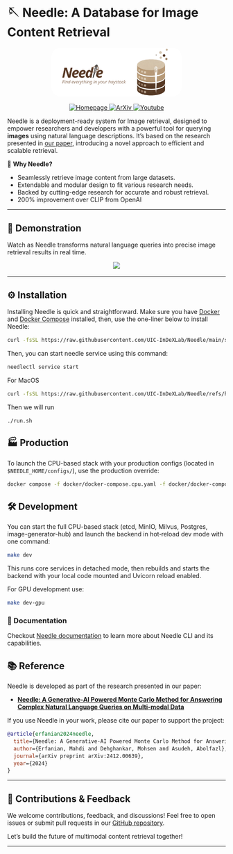 # 🪡 Needle: A Database for Image Content Retrieval

<p align="center">
  <img src="docs/src/media/needle-banner-transparent.png" width="300" style="border-radius: 20px;" alt="Needle Banner"/>
</p>

<p align="center">
  <a href="https://uic-indexlab.github.io/Needle/overview.html">
    <img src="https://img.shields.io/badge/doc-Homepage-blue" alt="Homepage">
  </a>
  <a href="https://arxiv.org/abs/2412.00639">
    <img src="https://img.shields.io/badge/arXiv-Link-orange" alt="ArXiv">
  </a>
  <a href="https://www.youtube.com/watch?v=n-SXX_ry9-0&t=122s">
    <img src="https://img.shields.io/badge/demo-Youtube-purple" alt="Youtube">
  </a>
</p>


Needle is a deployment-ready system for Image retrieval, designed to empower researchers and developers with a powerful tool for querying **images** using natural language descriptions. It’s based on the research presented in [our paper](https://arxiv.org/abs/2412.00639), introducing a novel approach to efficient and scalable retrieval.

🚀 **Why Needle?**
- Seamlessly retrieve image content from large datasets.
- Extendable and modular design to fit various research needs.
- Backed by cutting-edge research for accurate and robust retrieval.
- 200% improvement over CLIP from OpenAI 

---

## 🎥 Demonstration

Watch as Needle transforms natural language queries into precise image retrieval results in real time.

<p align="center">
    <img src="media/needle_demo.gif"/>
</p>

---

## ⚙️ Installation

Installing Needle is quick and straightforward. Make sure you have [Docker](https://www.docker.com/get-started/) and [Docker Compose](https://docs.docker.com/compose/) installed, then, use the one-liner below to install Needle:

```bash  
curl -fsSL https://raw.githubusercontent.com/UIC-InDeXLab/Needle/main/scripts/install.sh -o install.sh && bash install.sh && rm install.sh 
```
Then, you can start needle service using this command: 
```bash
needlectl service start
```

For MacOS
```bash
curl -fsSL https://raw.githubusercontent.com/UIC-InDeXLab/Needle/refs/heads/linh/install_macos.sh -o install_macos.sh && bash install_macos.sh && rm install_macos.sh
```

Then we will run
```
./run.sh
```

## 🏭 Production

To launch the CPU-based stack with your production configs (located in `$NEEDLE_HOME/configs/`),
use the production override:
```bash
docker compose -f docker/docker-compose.cpu.yaml -f docker/docker-compose.prod.yaml up -d
```

## 🛠️ Development
You can start the full CPU-based stack (etcd, MinIO, Milvus, Postgres, image-generator-hub)
and launch the backend in hot‑reload dev mode with one command:

```bash
make dev
```

This runs core services in detached mode, then rebuilds and starts the backend
with your local code mounted and Uvicorn reload enabled.

For GPU development use:

```bash
make dev-gpu
```

### 📄 Documentation 

Checkout [Needle documentation](https://www.cs.uic.edu/~indexlab/Needle/) to learn more about Needle CLI and its capabilities.


## 📚 Reference

Needle is developed as part of the research presented in our paper:
- [**Needle: A Generative-AI Powered Monte Carlo Method for Answering Complex Natural Language Queries on Multi-modal Data**](https://arxiv.org/abs/2412.00639)

If you use Needle in your work, please cite our paper to support the project:

```bibtex  
@article{erfanian2024needle,
  title={Needle: A Generative-AI Powered Monte Carlo Method for Answering Complex Natural Language Queries on Multi-modal Data},
  author={Erfanian, Mahdi and Dehghankar, Mohsen and Asudeh, Abolfazl},
  journal={arXiv preprint arXiv:2412.00639},
  year={2024}
}
```  

---  

## 🌟 Contributions & Feedback

We welcome contributions, feedback, and discussions! Feel free to open issues or submit pull requests in our [GitHub repository](https://github.com/UIC-InDeXLab/Needle).

Let’s build the future of multimodal content retrieval together!

---
